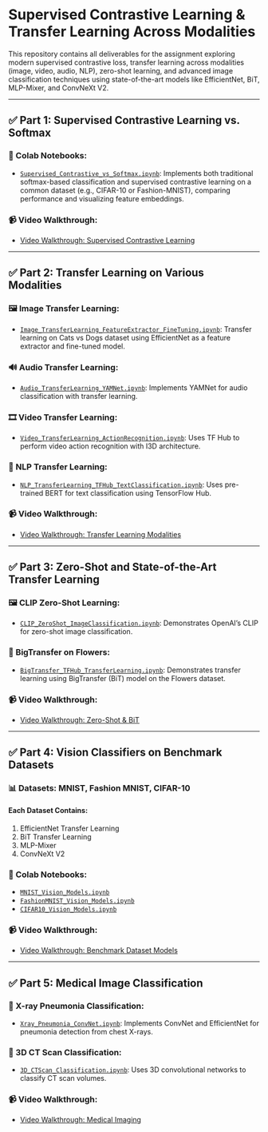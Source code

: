 #  Supervised Contrastive Learning & Transfer Learning Across Modalities

This repository contains all deliverables for the assignment exploring modern supervised contrastive loss, transfer learning across modalities (image, video, audio, NLP), zero-shot learning, and advanced image classification techniques using state-of-the-art models like EfficientNet, BiT, MLP-Mixer, and ConvNeXt V2.

---

## ✅ Part 1: Supervised Contrastive Learning vs. Softmax

### 📘 Colab Notebooks:
- [`Supervised_Contrastive_vs_Softmax.ipynb`](https://colab.research.google.com/drive/1_example_link1): Implements both traditional softmax-based classification and supervised contrastive learning on a common dataset (e.g., CIFAR-10 or Fashion-MNIST), comparing performance and visualizing feature embeddings.

### 📹 Video Walkthrough:
- [Video Walkthrough: Supervised Contrastive Learning](https://drive.google.com/file/d/1_video_link1/view)

---

## ✅ Part 2: Transfer Learning on Various Modalities

### 🖼️ Image Transfer Learning:
- [`Image_TransferLearning_FeatureExtractor_FineTuning.ipynb`](https://colab.research.google.com/drive/1_example_link2): Transfer learning on Cats vs Dogs dataset using EfficientNet as a feature extractor and fine-tuned model.

### 🔊 Audio Transfer Learning:
- [`Audio_TransferLearning_YAMNet.ipynb`](https://colab.research.google.com/drive/1_example_link3): Implements YAMNet for audio classification with transfer learning.

### 🎞️ Video Transfer Learning:
- [`Video_TransferLearning_ActionRecognition.ipynb`](https://colab.research.google.com/drive/1_example_link4): Uses TF Hub to perform video action recognition with I3D architecture.

### 📝 NLP Transfer Learning:
- [`NLP_TransferLearning_TFHub_TextClassification.ipynb`](https://colab.research.google.com/drive/1_example_link5): Uses pre-trained BERT for text classification using TensorFlow Hub.

### 📹 Video Walkthrough:
- [Video Walkthrough: Transfer Learning Modalities](https://drive.google.com/file/d/1_video_link2/view)

---

## ✅ Part 3: Zero-Shot and State-of-the-Art Transfer Learning

### 🖼️ CLIP Zero-Shot Learning:
- [`CLIP_ZeroShot_ImageClassification.ipynb`](https://colab.research.google.com/drive/1_example_link6): Demonstrates OpenAI’s CLIP for zero-shot image classification.

### 🌼 BigTransfer on Flowers:
- [`BigTransfer_TFHub_TransferLearning.ipynb`](https://colab.research.google.com/drive/1_example_link7): Demonstrates transfer learning using BigTransfer (BiT) model on the Flowers dataset.

### 📹 Video Walkthrough:
- [Video Walkthrough: Zero-Shot & BiT](https://drive.google.com/file/d/1_video_link3/view)

---

## ✅ Part 4: Vision Classifiers on Benchmark Datasets

### 📊 Datasets: MNIST, Fashion MNIST, CIFAR-10

#### Each Dataset Contains:
1. EfficientNet Transfer Learning
2. BiT Transfer Learning
3. MLP-Mixer
4. ConvNeXt V2

### 🧪 Colab Notebooks:
- [`MNIST_Vision_Models.ipynb`](https://colab.research.google.com/drive/1_example_link8)
- [`FashionMNIST_Vision_Models.ipynb`](https://colab.research.google.com/drive/1_example_link9)
- [`CIFAR10_Vision_Models.ipynb`](https://colab.research.google.com/drive/1_example_link10)

### 📹 Video Walkthrough:
- [Video Walkthrough: Benchmark Dataset Models](https://drive.google.com/file/d/1_video_link4/view)

---

## ✅ Part 5: Medical Image Classification

### 🩻 X-ray Pneumonia Classification:
- [`Xray_Pneumonia_ConvNet.ipynb`](https://colab.research.google.com/drive/1_example_link11): Implements ConvNet and EfficientNet for pneumonia detection from chest X-rays.

### 🧠 3D CT Scan Classification:
- [`3D_CTScan_Classification.ipynb`](https://colab.research.google.com/drive/1_example_link12): Uses 3D convolutional networks to classify CT scan volumes.

### 📹 Video Walkthrough:
- [Video Walkthrough: Medical Imaging](https://drive.google.com/file/d/1_video_link5/view)
